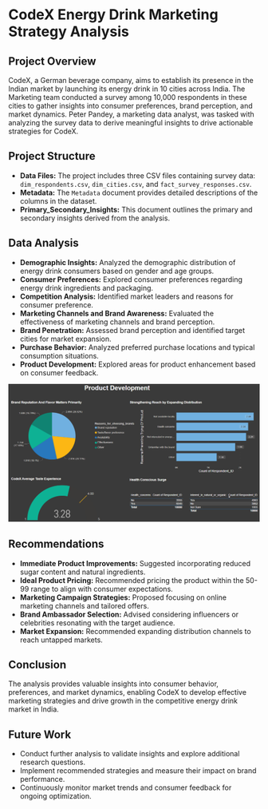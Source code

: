 # CodeX Energy Drink Marketing Strategy Analysis

## Project Overview
CodeX, a German beverage company, aims to establish its presence in the Indian market by launching its energy drink in 10 cities across India. The Marketing team conducted a survey among 10,000 respondents in these cities to gather insights into consumer preferences, brand perception, and market dynamics. Peter Pandey, a marketing data analyst, was tasked with analyzing the survey data to derive meaningful insights to drive actionable strategies for CodeX.

## Project Structure
- **Data Files:** The project includes three CSV files containing survey data: `dim_respondents.csv`, `dim_cities.csv`, and `fact_survey_responses.csv`.
- **Metadata:** The `Metadata` document provides detailed descriptions of the columns in the dataset.
- **Primary_Secondary_Insights:** This document outlines the primary and secondary insights derived from the analysis.

## Data Analysis
- **Demographic Insights:** Analyzed the demographic distribution of energy drink consumers based on gender and age groups.
- **Consumer Preferences:** Explored consumer preferences regarding energy drink ingredients and packaging.
- **Competition Analysis:** Identified market leaders and reasons for consumer preference.
- **Marketing Channels and Brand Awareness:** Evaluated the effectiveness of marketing channels and brand perception.
- **Brand Penetration:** Assessed brand perception and identified target cities for market expansion.
- **Purchase Behavior:** Analyzed preferred purchase locations and typical consumption situations.
- **Product Development:** Explored areas for product enhancement based on consumer feedback.
  
![P Pollution](Images/prod%20dev.png "Product Development Recommendations")
## Recommendations
- **Immediate Product Improvements:** Suggested incorporating reduced sugar content and natural ingredients.
- **Ideal Product Pricing:** Recommended pricing the product within the 50-99 range to align with consumer expectations.
- **Marketing Campaign Strategies:** Proposed focusing on online marketing channels and tailored offers.
- **Brand Ambassador Selection:** Advised considering influencers or celebrities resonating with the target audience.
- **Market Expansion:** Recommended expanding distribution channels to reach untapped markets.

## Conclusion
The analysis provides valuable insights into consumer behavior, preferences, and market dynamics, enabling CodeX to develop effective marketing strategies and drive growth in the competitive energy drink market in India.

## Future Work
- Conduct further analysis to validate insights and explore additional research questions.
- Implement recommended strategies and measure their impact on brand performance.
- Continuously monitor market trends and consumer feedback for ongoing optimization.


